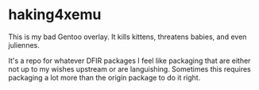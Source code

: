 haking4xemu
===========

This is my bad Gentoo overlay.  It kills kittens, threatens babies, and even juliennes.

It's a repo for whatever DFIR packages I feel like packaging that are either not up to my wishes upstream or are languishing.  Sometimes this requires packaging a lot more than the origin package to do it right.
